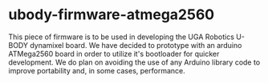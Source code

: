 # ubody-firmware-atmega2560

This piece of firmware is to be used in developing the UGA Robotics U-BODY dynamixel board. We have decided to prototype with an arduino ATMega2560 board in order to utilize it's bootloader for quicker development. We do plan on avoiding the use of any Arduino library code to improve portability and, in some cases, performance.
